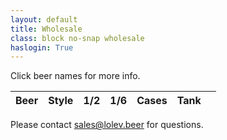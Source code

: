 ```yaml
---
layout: default
title: Wholesale
class: block no-snap wholesale
haslogin: True
---
```


Click beer names for more info.

<div v-cloak id="app">
  <table>
    <thead>
      <tr>
        <th>Beer</th>
        <th>Style</th>
        <th>1/2</th>
        <th>1/6</th>
        <th>Cases</th>
        <th>Tank</th>
        <th></th>
      </tr>
    </thead>
    <tbody>
      <template v-for="(item, index) in inventory">
        <tr>
          <td class="name"><a v-bind:href="'/beer/' + item.variant">${item.product}</a></td>
          <td class="beer-style">${ item.style }</td>
          <td data-column="1/2 Stock">${ item.halfs }</td>
          <td data-column="1/6 Stock">${ item.sixtels }</td>
          <td data-column="Case Stock">${ item.cases }</td>
          <td data-column="In Tank">${ item.tank }</td>
          <td>
            <a v-bind:id="'row-control-1' + index" class="row-control dots" title="More Info" target="_blank">
              <div class="dot"></div>
              <div class="dot"></div>
              <div class="dot"></div>
            </a>
          </td>
        </tr>
        <tr class="closed">
          <td class="inventory-pricing">Pricing</td>
          <td>Wholesale</td>
          <td v-if="item.halfs" data-column="1/2">${ item.wholesaleHalf }</td><td v-else></td>
          <td v-if="item.sixtels" data-column="1/6">${ item.wholesaleSixtel }</td><td v-else></td>
          <td v-if="item.cases" data-column="Case">${ item.wholesaleCase }</td><td v-else></td>
          <td><i></i></td>
          <td><i></i></td>
        </tr>
        <tr class="closed">
          <td><i></i></td>
          <td>Suggested Retail</td>
          <td v-if="item.halfs" data-column="1/2">${ item.suggRetailHalf }</td><td v-else></td>
          <td v-if="item.sixtels" data-column="1/6">${ item.suggRetailSixtel }</td><td v-else></td>
          <td v-if="item.cases" data-column="Case">${ item.suggRetailCase }</td><td v-else></td>
            <td><b>UPC</b>: ${ item.upc ? 'yes' : 'None' }</td>
          <td><i></i></td>
        </tr>
      </template>
    </tbody>
  </table>
</div>

Please contact [sales@lolev.beer](mailto:sales@lolev.beer) for questions.
